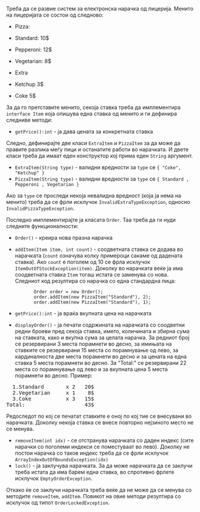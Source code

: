 Треба да се развие систем за електронска нарачка од пицерија. Менито на пицеријата се состои од следново:

- Pizza:

 - Standard: 10\$    
 - Pepperoni: 12\$  
 - Vegetarian: 8\$    
	
- Extra
 - Ketchup 3\$
 - Coke 5\$

За да го претставите менито, секоја ставка треба да имплементира `interface Item` која опишува една ставка од менито и ги дефинира следниве методи:

- `getPrice():int` - ја дава цената за конкретната ставка

Следно, дефинирајте две класи `ExtraItem` и `PizzaItem` за да може да правите разлика меѓу пици и останатите работи во нарачката. И двете класи треба да имаат еден конструктор кој прима еден `String` аргумент. 

- `ExtraItem(String type)` - валидни вредности за `type` се `{ "Coke", "Ketchup" }`                    
- `PizzaItem(String type)` - валидни вредности за `type` се `{ Standard , Pepperoni , Vegetarian }`                    

Ако за `type` се проследи некоја невалидна вредност (која ја нема на менито) треба да се фрли исклучок `InvalidExtraTypeException`, односно `InvalidPizzaTypeException`.

Последно имплементирајте ја класата `Order`. Таа треба да ги нуди следните функционалности:

- `Order()` - креира нова празна нарачка
- `addItem(Item item, int count)` - соодветната ставка се додава во нарачката (`count` означува колку примероци сакаме од дадената ставка). Aко `count` е поголем од 10 се фрла исклучок `ItemOutOfStockException(item)`. Доколку во нарачката веќе ја има соодветната ставка `Item` тогаш истата се заменува со нова. Следниот код резултира со нарачка со една стандардна пица:
     
             Order order = new Order();
             order.addItem(new PizzaItem("Standard"), 2); 
             order.addItem(new PizzaItem("Standard"), 1);

- `getPrice():int` - ја враќа вкупната цена на нарачката
- `displayOrder()` - ја печати содржината на нарачката со соодветни редни броеви пред секоја ставка, името, количината и збирна сума на ставката, како и вкупна сума за целата нарачка. За редниот број се резервирани 3 места порамнети во десно, за имињата на ставките се резервирани 15 места со порамнување од лево, за кардиналноста две места порамнети во десно и за цената на една ставка 5 места порамнети во десно. За "Total:" се резервирани 22 места со порамнување од лево и за вкупната цена 5 места порамнети во десно. Пример:
<pre>
  1.Standard       x 2   20$
  2.Vegetarian     x 1    8$
  3.Coke           x 3   15$
Total:                   43$
</pre>

Редоследот по кој се печатат ставките е оној по кој тие се внесувани во нарачката. Доколку некоја ставка се внесе повторно нејзиното место не се менува.            

- `removeItem(int idx)` - се отстранува нарачката со даден индекс (сите нарачки со поголеми индекси се поместуваат во лево). Доколку не постои нарачка со таков индекс треба да се фрли исклучок `ArrayIndexOutOfBоundsException(idx)`
- `lock()` - ја заклучува нарачката. За да може нарачката да се заклучи треба истата да има барем една ставка, во спротивно фрлете исклучок `EmptyOrderException`.

Откако ќе се заклучи нарачката треба веќе да не може да се менува со методите `removeItem`, `addItem`. Повикот на овие методи резултира со исклучок од типот `OrderLockedException`.
